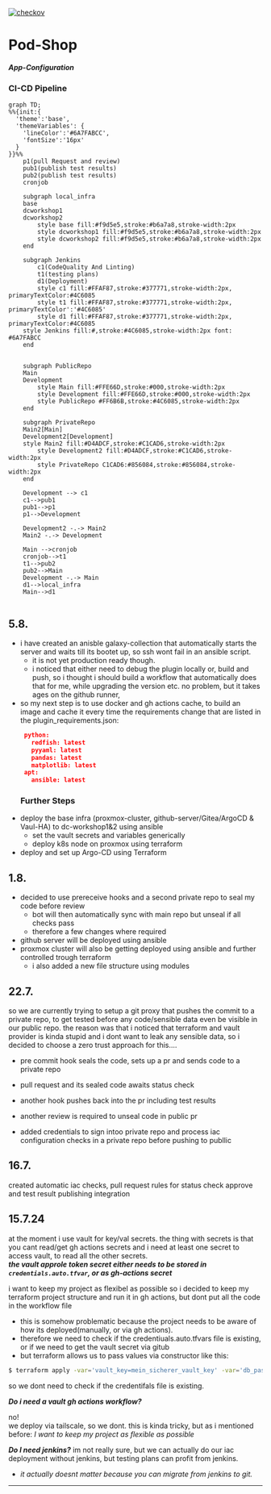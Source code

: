 [![checkov](https://github.com/ji-podhead/Pod-Shop-App-Configs/actions/workflows/checkov.yml/badge.svg)](https://github.com/ji-podhead/Pod-Shop-App-Configs/actions/workflows/checkov.yml)
# Pod-Shop
 ***App-Configuration***

### CI-CD Pipeline
```mermaid
graph TD;
%%{init:{
  'theme':'base',
  'themeVariables': {
    'lineColor':'#6A7FABCC',
    'fontSize':'16px'
  }
}}%%
    p1(pull Request and review)
    pub1(publish test results)
    pub2(publish test results)
    cronjob

    subgraph local_infra
	base
	dcworkshop1
	dcworkshop2
        style base fill:#f9d5e5,stroke:#b6a7a8,stroke-width:2px
        style dcworkshop1 fill:#f9d5e5,stroke:#b6a7a8,stroke-width:2px
        style dcworkshop2 fill:#f9d5e5,stroke:#b6a7a8,stroke-width:2px
    end

    subgraph Jenkins
        c1(CodeQuality And Linting)
        t1(testing plans)
        d1(Deployment)
        style c1 fill:#FFAF87,stroke:#377771,stroke-width:2px, primaryTextColor:#4C6085
        style t1 fill:#FFAF87,stroke:#377771,stroke-width:2px, primaryTextColor':'#4C6085'
        style d1 fill:#FFAF87,stroke:#377771,stroke-width:2px, primaryTextColor:#4C6085
	style Jenkins fill:#,stroke:#4C6085,stroke-width:2px font: #6A7FABCC
    end


    subgraph PublicRepo
	Main
	Development
        style Main fill:#FFE66D,stroke:#000,stroke-width:2px
        style Development fill:#FFE66D,stroke:#000,stroke-width:2px
        style PublicRepo #FF6B6B,stroke:#4C6085,stroke-width:2px
    end

    subgraph PrivateRepo
	Main2[Main]
	Development2[Development]
	style Main2 fill:#D4ADCF,stroke:#C1CAD6,stroke-width:2px
        style Development2 fill:#D4ADCF,stroke:#C1CAD6,stroke-width:2px
        style PrivateRepo C1CAD6:#856084,stroke:#856084,stroke-width:2px
    end

    Development --> c1
    c1-->pub1
    pub1-->p1
    p1-->Development

    Development2 -.-> Main2
    Main2 -.-> Development

    Main -->cronjob
    cronjob-->t1
    t1-->pub2
    pub2-->Main
    Development -.-> Main
    d1-->local_infra
    Main-->d1


```
## 5.8.
- i have created an anisble galaxy-collection that automatically starts the server and waits till its bootet up, so ssh wont fail in an ansible script. 
  - it is not yet production ready though. 
  - i noticed that either need to debug the plugin locally or, build and push, so i thought i should build a workflow that automatically does that for me, while upgrading the version etc. no problem, but it takes ages on the github runner,
- so my next step is to use docker and gh actions cache, to build an image and cache it every time the requirements change that are listed in the plugin_requirements.json:
   ```json
    python:
      redfish: latest
      pyyaml: latest
      pandas: latest
      matplotlib: latest
    apt:
      ansible: latest
  ```
  ### Further Steps
 - deploy the base infra (proxmox-cluster, github-server/Gitea/ArgoCD & Vaul-HA) to dc-workshop1&2   using ansible
     - set the vault secrets and variables generically
    - deploy k8s node on proxmox using terraform
  - deploy and set up Argo-CD using Terraform  

## 1.8.
- decided to use prereceive hooks and a second private repo to seal my code before review
  - bot will then automatically sync with main repo but unseal if all checks pass
  - therefore a few changes where required
- github server will be deployed using ansible
- proxmox cluster will also be getting deployed using ansible and further controlled trough terraform
  - i also added a new file structure using modules
## 22.7.

so we are currently trying to setup a git proxy that pushes the commit to a private repo, to get tested before any code/sensible data even be visible in our public repo. the reason was that i noticed that terraform and vault provider is kinda stupid and i dont want to leak any sensible data, so i decided to choose a zero trust approach for this....

- pre commit hook seals the code, sets up a pr and sends code to a private repo
- pull request and its sealed code awaits status check
- another hook pushes back into the pr including test results
- another review is required to unseal code in public pr

- added credentials to sign intoo private repo and process iac configuration checks in a private repo before pushing to publlic


## 16.7.
created automatic iac checks, pull request rules for status check approve and test result publishing integration

## 15.7.24

at the moment i use vault for key/val secrets. the thing with secrets is that you cant read/get gh actions secrets and i need at least one secret to access vault, to read all the other secrets. 
<br>
     ***the vault approle token secret either needs to be stored in `credentials.auto.tfvar`, or as gh-actions secret***

i want to keep my project as flexibel as possible so i decided to keep my terraform project structure and run it in gh actions, but dont put all the code in the workflow file

- this is somehow problematic because the project needs to be aware of how its deployed(manually, or via gh actions).
- therefore we need to check if the credentiuals.auto.tfvars file is existing, or if we need to get the vault secret via gitub 
- but terraform allows us to pass values via constructor like this:
```bash
$ terraform apply -var='vault_key=mein_sicherer_vault_key' -var='db_password=sicheres_passwort'
```
so we dont need to check if the credentifals file is existing.

***Do i need a vault gh actions workflow?***

no!<br>
we deploy via tailscale, so we dont. this is kinda tricky, but as i mentioned before: 
*I want to keep my project as flexible as possible*

***Do I need jenkins?***
im not really sure, but we can actually do our iac deployment without jenkins, but testing plans can profit from jenkins.
- *it actually doesnt matter because you can migrate from jenkins to git.*

 ---
